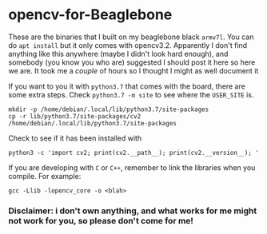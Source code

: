# opencv-for-Beaglebone

These are the binaries that I built on my beaglebone black `armv7l`. You can do `apt install` but it only comes with opencv3.2. Apparently I don't find anything like this anywhere (maybe I didn't look hard enough), and somebody (you know you who are) suggested I should post it here so here we are. It took me a *couple* of hours so I thought I might as well document it

If you want to you it with `python3.7` that comes with the board, there are some extra steps. Check `python3.7 -m site` to see where the `USER_SITE` is.

```
mkdir -p /home/debian/.local/lib/python3.7/site-packages
cp -r lib/python3.7/site-packages/cv2 /home/debian/.local/lib/python3.7/site-packages
```

Check to see if it has been installed with
```
python3 -c 'import cv2; print(cv2.__path__); print(cv2.__version__); '
```

If you are developing with `C` or `C++`, remember to link the libraries when you compile. For example:
```
gcc -Llib -lopencv_core -o <blah>
```

### Disclaimer: i don't own anything, and what works for me might not work for you, so please don't come for me!
